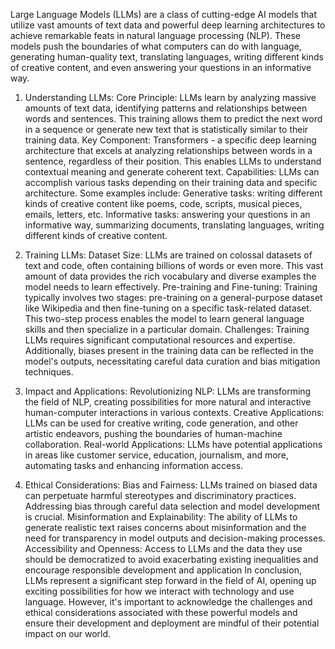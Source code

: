 
Large Language Models (LLMs) are a class of cutting-edge AI models that utilize vast amounts of text data and powerful deep learning architectures to achieve remarkable feats in natural language processing (NLP). These models push the boundaries of what computers can do with language, generating human-quality text, translating languages, writing different kinds of creative content, and even answering your questions in an informative way.



1. Understanding LLMs:
Core Principle: LLMs learn by analyzing massive amounts of text data, identifying patterns and relationships between words and sentences. This training allows them to predict the next word in a sequence or generate new text that is statistically similar to their training data.
Key Component: Transformers - a specific deep learning architecture that excels at analyzing relationships between words in a sentence, regardless of their position. This enables LLMs to understand contextual meaning and generate coherent text.
Capabilities: LLMs can accomplish various tasks depending on their training data and specific architecture. Some examples include:
Generative tasks: writing different kinds of creative content like poems, code, scripts, musical pieces, emails, letters, etc.
Informative tasks: answering your questions in an informative way, summarizing documents, translating languages, writing different kinds of creative content.

2. Training LLMs:
Dataset Size: LLMs are trained on colossal datasets of text and code, often containing billions of words or even more. This vast amount of data provides the rich vocabulary and diverse examples the model needs to learn effectively.
Pre-training and Fine-tuning: Training typically involves two stages: pre-training on a general-purpose dataset like Wikipedia and then fine-tuning on a specific task-related dataset. This two-step process enables the model to learn general language skills and then specialize in a particular domain.
Challenges: Training LLMs requires significant computational resources and expertise. Additionally, biases present in the training data can be reflected in the model's outputs, necessitating careful data curation and bias mitigation techniques.

3. Impact and Applications:
Revolutionizing NLP: LLMs are transforming the field of NLP, creating possibilities for more natural and interactive human-computer interactions in various contexts.
Creative Applications: LLMs can be used for creative writing, code generation, and other artistic endeavors, pushing the boundaries of human-machine collaboration.
Real-world Applications: LLMs have potential applications in areas like customer service, education, journalism, and more, automating tasks and enhancing information access.

4. Ethical Considerations:
Bias and Fairness: LLMs trained on biased data can perpetuate harmful stereotypes and discriminatory practices. Addressing bias through careful data selection and model development is crucial.
Misinformation and Explainability: The ability of LLMs to generate realistic text raises concerns about misinformation and the need for transparency in model outputs and decision-making processes.
Accessibility and Openness: Access to LLMs and the data they use should be democratized to avoid exacerbating existing inequalities and encourage responsible development and application
In conclusion, LLMs represent a significant step forward in the field of AI, opening up exciting possibilities for how we interact with technology and use language. However, it's important to acknowledge the challenges and ethical considerations associated with these powerful models and ensure their development and deployment are mindful of their potential impact on our world.
